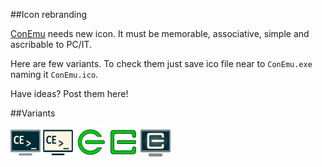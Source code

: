 ##Icon rebranding

[ConEmu](https://github.com/Maximus5/ConEmu) needs new icon. It must be memorable, associative, simple and ascribable to PC/IT.

Here are few variants. To check them just save ico file near to `ConEmu.exe` naming it `ConEmu.ico`.

Have ideas? Post them here!

##Variants

![Dark monitor](https://github.com/Maximus5/ConEmu-Icons/blob/master/ConEmu-dark.png)
![Light monitor](https://github.com/Maximus5/ConEmu-Icons/blob/master/ConEmu-light.png)
![CE sign](https://github.com/Maximus5/ConEmu-Icons/blob/master/ConEmu-green.png)
![CE sign squared](https://github.com/Maximus5/ConEmu-Icons/blob/master/ConEmu-green-sq.png)
![Dark monitor with CE sign](https://github.com/Maximus5/ConEmu-Icons/blob/master/ConEmu-dark-ce.png)
